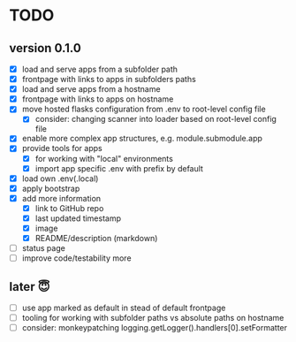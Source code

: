 # TODO

## version 0.1.0

- [x] load and serve apps from a subfolder path
- [x] frontpage with links to apps in subfolders paths
- [x] load and serve apps from a hostname
- [x] frontpage with links to apps on hostname
- [x] move hosted flasks configuration from .env to root-level config file
  - [x] consider: changing scanner into loader based on root-level config file
- [x] enable more complex app structures, e.g. module.submodule.app
- [x] provide tools for apps
  - [x] for working with "local" environments
  - [x] import app specific .env with prefix by default
- [x] load own .env(.local)
- [x] apply bootstrap
- [x] add more information
  - [x] link to GitHub repo
  - [x] last updated timestamp
  - [x] image
  - [x] README/description (markdown)
- [ ] status page
- [ ] improve code/testability more

## later 😇

- [ ] use app marked as default in stead of default frontpage
- [ ] tooling for working with subfolder paths vs absolute paths on hostname
- [ ] consider: monkeypatching logging.getLogger().handlers[0].setFormatter
